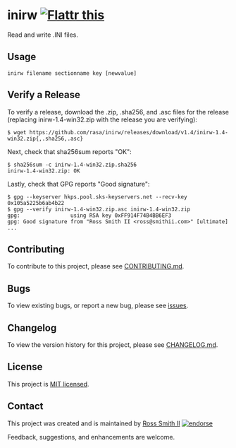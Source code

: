 # inirw [![Flattr this][flatter_png]][flatter]

Read and write .INI files.

## Usage

````batch
inirw filename sectionname key [newvalue]
````

## Verify a Release

To verify a release, download the .zip, .sha256, and .asc files for the release 
(replacing inirw-1.4-win32.zip with the release you are verifying):

````
$ wget https://github.com/rasa/inirw/releases/download/v1.4/inirw-1.4-win32.zip{,.sha256,.asc}
````

Next, check that sha256sum reports "OK":
````
$ sha256sum -c inirw-1.4-win32.zip.sha256
inirw-1.4-win32.zip: OK
````

Lastly, check that GPG reports "Good signature":

````
$ gpg --keyserver hkps.pool.sks-keyservers.net --recv-key 0x105a5225b6ab4b22
$ gpg --verify inirw-1.4-win32.zip.asc inirw-1.4-win32.zip
gpg:                using RSA key 0xFF914F74B4BB6EF3
gpg: Good signature from "Ross Smith II <ross@smithii.com>" [ultimate]
...
````

## Contributing

To contribute to this project, please see [CONTRIBUTING.md](CONTRIBUTING.md).

## Bugs

To view existing bugs, or report a new bug, please see [issues](../../issues).

## Changelog

To view the version history for this project, please see [CHANGELOG.md](CHANGELOG.md).

## License

This project is [MIT licensed](LICENSE).

## Contact

This project was created and is maintained by [Ross Smith II][] [![endorse][endorse_png]][endorse]

Feedback, suggestions, and enhancements are welcome.

[Ross Smith II]: mailto:ross@smithii.com "ross@smithii.com"
[flatter]: https://flattr.com/submit/auto?user_id=rasa&url=https%3A%2F%2Fgithub.com%2Frasa%2Finirw
[flatter_png]: http://button.flattr.com/flattr-badge-large.png "Flattr this"
[endorse]: https://coderwall.com/rasa
[endorse_png]: https://api.coderwall.com/rasa/endorsecount.png "endorse"

